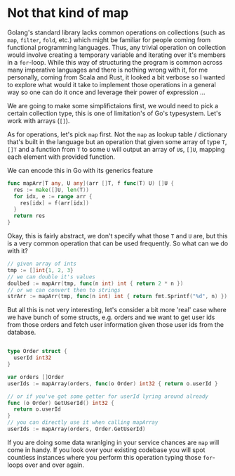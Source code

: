 # Not that kind of map

Golang's standard library lacks common operations on collections (such as `map`, `filter`, `fold`, etc.) which might be familiar for people coming from functional programming languages. Thus, any trivial operation on collection would involve creating a temporary variable and iterating over it's members in a `for`-loop. While this way of structuring the program is common across many imperative languages and there is nothing wrong with it, for me personally, coming from Scala and Rust, it looked a bit verbose so I wanted to explore what would it take to implement those operations in a general way so one can do it once and leverage their power of expression ...

We are going to make some simplifictaions first, we would need to pick a certain collection type, this is one of limitation's of Go's typesystem. Let's work with arrays (`[]`).

As for operations, let's pick `map` first. Not the `map` as lookup table / dictionary that's built in the language but an operation that given some array of type `T`, `[]T` and a function from `T` to some `U` will output an array of `U`s, `[]U`, mapping each element with provided function.

We can encode this in Go with its generics feature

```go
func mapArr[T any, U any](arr []T, f func(T) U) []U {
  res := make([]U, len(T))
  for idx, e := range arr {
    res[idx] = f(arr[idx])
  }
  return res
}
```

Okay, this is fairly abstract, we don't specify what those `T` and `U` are, but this is a very common operation that can be used frequently. So what can we do with it?

```go
// given array of ints
tmp := []int{1, 2, 3}
// we can double it's values
doulbed := mapArr(tmp, func(n int) int { return 2 * n })
// or we can convert then to strings
strArr := mapArr(tmp, func(n int) int { return fmt.Sprintf("%d", n) })
```

But all this is not very interesting, let's consider a bit more 'real' case where we have bunch of some structs, e.g. orders and we want to get user ids from those orders and fetch user information given those user ids from the database.

```go

type Order struct {
  userId int32
}

var orders []Order
userIds := mapArray(orders, func(o Order) int32 { return o.userId }

// or if you've got some getter for userId lyring around already
func (o Order) GetUserId() int32 {
  return o.userId
}
// you can directly use it when calling mapArray
userIds := mapArray(orders, Order.GetUserId)
```

If you are doing some data wranlging in your service chances are `map` will come in handy. If you look over your existing codebase you will spot countless instances where you perform this operation typing those `for`-loops over and over again.
